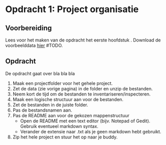 # Opdracht 1: Project organisatie

## Voorbereiding

Lees voor het maken van de opdracht het eerste hoofdstuk [](../chapters/1_project_organisatie.md).
Download de voorbeelddata [hier](http://www.google.com) #TODO.

## Opdracht

De opdracht gaat over bla bla bla

1. Maak een projectfolder voor het gehele project.
1. Zet de data (zie vorige pagina) in de folder en unzip de bestanden.
1. Neem kort de tijd om de bestanden te inventariseren/inspecteren.
1. Maak een logische structuur aan voor de bestanden. 
1. Zet de bestanden in de juiste folder.
1. Pas de bestandsnamen aan.   
1. Pas de README aan voor de gekozen mappenstructuur
    - Open de README met een text editor (bijv. Notepad of Gedit). Gebruik eventueel
    markdown syntax.
    - Verander de extensie naar .txt als je geen markdown hebt gebruikt.
1. Zip het hele project en stuur het op naar je buddy.    
